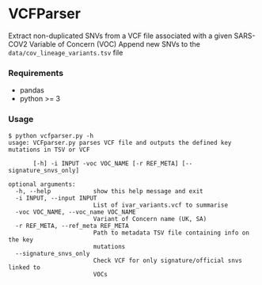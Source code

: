 # VCFParser

Extract non-duplicated SNVs from a VCF file associated with a given SARS-COV2 Variable of Concern (VOC)
Append new SNVs to the `data/cov_lineage_variants.tsv` file

### Requirements
* pandas
* python >= 3


### Usage

```
$ python vcfparser.py -h
usage: VCFparser.py parses VCF file and outputs the defined key mutations in TSV or VCF

       [-h] -i INPUT -voc VOC_NAME [-r REF_META] [--signature_snvs_only]

optional arguments:
  -h, --help            show this help message and exit
  -i INPUT, --input INPUT
                        List of ivar_variants.vcf to summarise
  -voc VOC_NAME, --voc_name VOC_NAME
                        Variant of Concern name (UK, SA)
  -r REF_META, --ref_meta REF_META
                        Path to metadata TSV file containing info on the key
                        mutations
  --signature_snvs_only
                        Check VCF for only signature/official snvs linked to
                        VOCs
```
